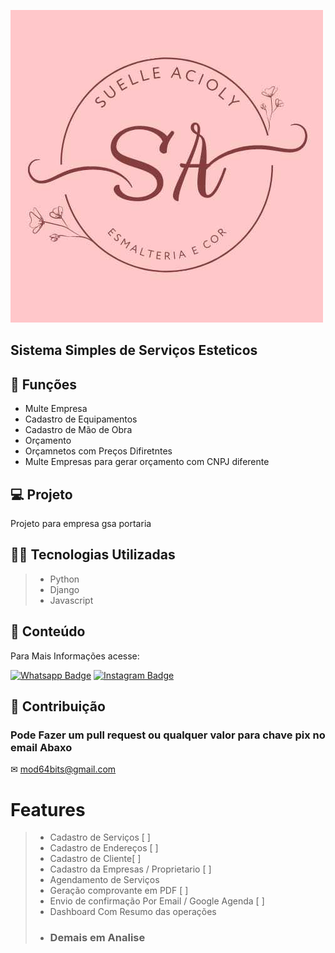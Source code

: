 ![](img/WhatsApp_Image_2023-04-29_at_21.30.28.jpeg.jpg)


## Sistema Simples de Serviços Esteticos 

## 🔧 Funções

- Multe Empresa
- Cadastro de Equipamentos
- Cadastro de Mão de Obra
- Orçamento 
- Orçamnetos com Preços Difiretntes
- Multe Empresas para gerar orçamento com CNPJ diferente

## 💻 Projeto
Projeto para empresa gsa portaria



## 👨‍💻 Tecnologias Utilizadas

> - Python
> - Django
> - Javascript

## 📜 Conteúdo
Para Mais Informações acesse:


[![Whatsapp Badge](https://img.shields.io/badge/WhatsApp-25D366?style=for-the-badge&logo=whatsapp&logoColor=white)](https://wa.me/55519999664769)
[![Instagram Badge](https://img.shields.io/badge/Instagram-E4405F?style=for-the-badge&logo=instagram&logoColor=white)](https://www.instagram.com/mod64bits.dev/)

## 📜 Contribuição
### Pode Fazer um pull request ou qualquer valor para chave pix no email Abaxo
✉ mod64bits@gmail.com


# Features 

> - Cadastro de Serviços [ ]
> - Cadastro de Endereços [ ]
> - Cadastro de Cliente[ ]
> - Cadastro da Empresas / Proprietario [ ]
> - Agendamento de Serviços
> - Geração comprovante em PDF [ ]
> - Envio de confirmação Por Email / Google Agenda [ ]
> - Dashboard Com Resumo das operações
> - ### Demais em Analise


